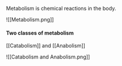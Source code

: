 

Metabolism is chemical reactions in the body.

![[Metabolism.png]]

#### Two classes of metabolism

[[Catabolism]]  and [[Anabolism]]

![[Catabolism and Anabolism.png]]